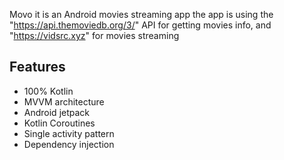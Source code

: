 Movo it is an Android movies streaming app
the app is using the "https://api.themoviedb.org/3/" API for getting movies info,
and "https://vidsrc.xyz" for movies streaming

## Features
* 100% Kotlin
* MVVM architecture
* Android jetpack
* Kotlin Coroutines
* Single activity pattern
* Dependency injection
